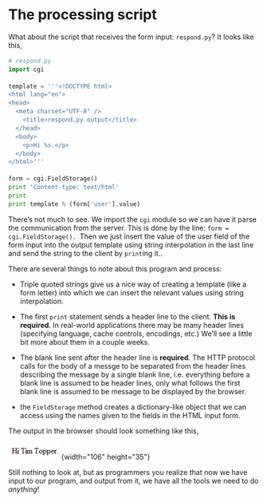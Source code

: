 # The processing script

What about the script that receives the form input: `respond.py`? It
looks like this,

``` python
# respond.py
import cgi

template = '''<!DOCTYPE html>
<html lang="en">
<head>
  <meta charset="UTF-8" />
    <title>respond.py output</title>
  </head>
  <body>
    <p>Hi %s.</p>
  </body>
</html>'''

form = cgi.FieldStorage()
print 'Content-type: text/html'
print
print template % (form['user'].value)
```

There’s not much to see. We import the `cgi` module so we can have it
parse the communication from the server. This is done by the line:
`form = cgi.FieldStorage(). `Then we just insert the value of the user
field of the form input into the output template using string
interpolation in the last line and send the string to the client by
`print`ing it..

There are several things to note about this program and process:

-   Triple quoted strings give us a nice way of creating a template
    (like a form letter) into which we can insert the relevant values
    using string interpolation.

-   The first `print` statement sends a header line to the client.
    **This is required**. In real-world applications there may be many
    header lines (specifying language, cache controls, encodings, etc.)
    We’ll see a little bit more about them in a couple weeks.

-   The blank line sent after the header line is **required**. The HTTP
    protocol calls for the body of a messge to be separated from the
    header lines describing the message by a single blank line, i.e.
    everything before a blank line is assumed to be header lines, only
    what follows the first blank line is assumed to be message to be
    displayed by the browser.

-   the `FieldStorage` method creates a dictionary-like object that we
    can access using the names given to the fields in the HTML input
    form.

The output in the browser should look something like this,

![.](10_respond.py.output.png){width="106" height="35"}

Still nothing to look at, but as programmers you realize that now we
have input to our program, and output from it, we have all the tools we
need to do _anything_!
